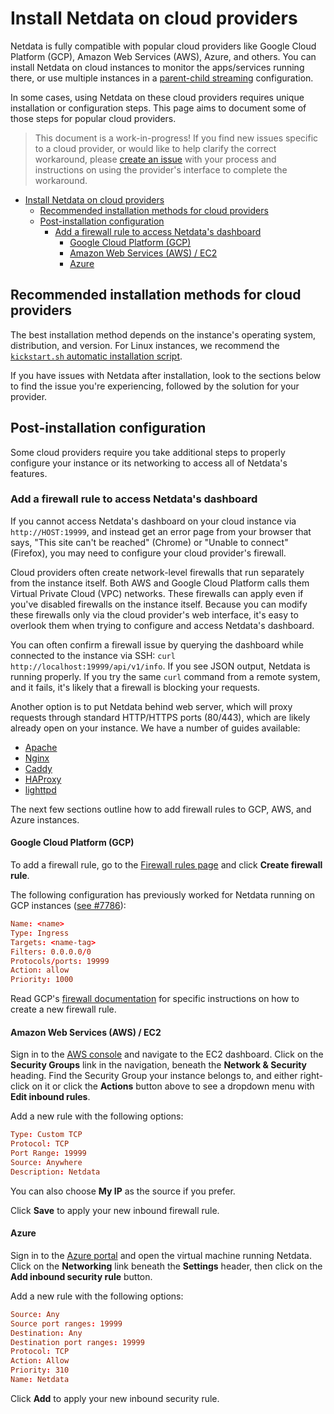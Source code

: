 <!--
title: "Install Netdata on cloud providers"
description: "The Netdata Agent runs on all popular cloud providers, but often requires additional steps and configuration for full functionality."
custom_edit_url: https://github.com/netdata/netdata/edit/master/packaging/installer/methods/cloud-providers.md
sidebar_label: "Install Netdata on cloud providers"
learn_status: "Published"
learn_topic_type: "Tasks"
learn_rel_path: "Installation"
-->

# Install Netdata on cloud providers

Netdata is fully compatible with popular cloud providers like Google Cloud Platform (GCP), Amazon Web Services (AWS),
Azure, and others. You can install Netdata on cloud instances to monitor the apps/services running there, or use
multiple instances in a [parent-child streaming](https://github.com/netdata/netdata/blob/master/streaming/README.md) configuration.

In some cases, using Netdata on these cloud providers requires unique installation or configuration steps. This page
aims to document some of those steps for popular cloud providers.

> This document is a work-in-progress! If you find new issues specific to a cloud provider, or would like to help
> clarify the correct workaround, please [create an
> issue](https://github.com/netdata/netdata/issues/new?labels=feature+request,+needs+triage&template=feature_request.md)
> with your process and instructions on using the provider's interface to complete the workaround.

- [Install Netdata on cloud providers](#install-netdata-on-cloud-providers)
  - [Recommended installation methods for cloud providers](#recommended-installation-methods-for-cloud-providers)
  - [Post-installation configuration](#post-installation-configuration)
    - [Add a firewall rule to access Netdata's dashboard](#add-a-firewall-rule-to-access-netdatas-dashboard)
      - [Google Cloud Platform (GCP)](#google-cloud-platform-gcp)
      - [Amazon Web Services (AWS) / EC2](#amazon-web-services-aws--ec2)
      - [Azure](#azure)

## Recommended installation methods for cloud providers

The best installation method depends on the instance's operating system, distribution, and version. For Linux instances,
we recommend the [`kickstart.sh` automatic installation script](https://github.com/netdata/netdata/blob/master/packaging/installer/methods/kickstart.md).

If you have issues with Netdata after installation, look to the sections below to find the issue you're experiencing,
followed by the solution for your provider.

## Post-installation configuration

Some cloud providers require you take additional steps to properly configure your instance or its networking to access
all of Netdata's features.

### Add a firewall rule to access Netdata's dashboard

If you cannot access Netdata's dashboard on your cloud instance via `http://HOST:19999`, and instead get an error page
from your browser that says, "This site can't be reached" (Chrome) or "Unable to connect" (Firefox), you may need to
configure your cloud provider's firewall.

Cloud providers often create network-level firewalls that run separately from the instance itself. Both AWS and Google
Cloud Platform calls them Virtual Private Cloud (VPC) networks. These firewalls can apply even if you've disabled
firewalls on the instance itself. Because you can modify these firewalls only via the cloud provider's web interface,
it's easy to overlook them when trying to configure and access Netdata's dashboard.

You can often confirm a firewall issue by querying the dashboard while connected to the instance via SSH: `curl
http://localhost:19999/api/v1/info`. If you see JSON output, Netdata is running properly. If you try the same `curl`
command from a remote system, and it fails, it's likely that a firewall is blocking your requests.

Another option is to put Netdata behind web server, which will proxy requests through standard HTTP/HTTPS ports
(80/443), which are likely already open on your instance. We have a number of guides available:

-   [Apache](https://github.com/netdata/netdata/blob/master/docs/Running-behind-apache.md)
-   [Nginx](https://github.com/netdata/netdata/blob/master/docs/Running-behind-nginx.md)
-   [Caddy](https://github.com/netdata/netdata/blob/master/docs/Running-behind-caddy.md)
-   [HAProxy](https://github.com/netdata/netdata/blob/master/docs/Running-behind-haproxy.md)
-   [lighttpd](https://github.com/netdata/netdata/blob/master/docs/Running-behind-lighttpd.md)

The next few sections outline how to add firewall rules to GCP, AWS, and Azure instances.

#### Google Cloud Platform (GCP)

To add a firewall rule, go to the [Firewall rules page](https://console.cloud.google.com/networking/firewalls/list) and
click **Create firewall rule**.

The following configuration has previously worked for Netdata running on GCP instances
([see #7786](https://github.com/netdata/netdata/issues/7786)):

```conf
Name: <name>
Type: Ingress
Targets: <name-tag>
Filters: 0.0.0.0/0
Protocols/ports: 19999
Action: allow
Priority: 1000
```

Read GCP's [firewall documentation](https://cloud.google.com/vpc/docs/using-firewalls) for specific instructions on how
to create a new firewall rule.

#### Amazon Web Services (AWS) / EC2

Sign in to the [AWS console](https://console.aws.amazon.com/) and navigate to the EC2 dashboard. Click on the **Security
Groups** link in the navigation, beneath the **Network & Security** heading. Find the Security Group your instance
belongs to, and either right-click on it or click the **Actions** button above to see a dropdown menu with **Edit
inbound rules**.

Add a new rule with the following options:

```conf
Type: Custom TCP
Protocol: TCP
Port Range: 19999
Source: Anywhere
Description: Netdata
```

You can also choose **My IP** as the source if you prefer.

Click **Save** to apply your new inbound firewall rule.

#### Azure

Sign in to the [Azure portal](https://portal.azure.com) and open the virtual machine running Netdata. Click on the
**Networking** link beneath the **Settings** header, then click on the **Add inbound security rule** button.

Add a new rule with the following options:

```conf
Source: Any
Source port ranges: 19999
Destination: Any
Destination port ranges: 19999
Protocol: TCP
Action: Allow
Priority: 310
Name: Netdata
```

Click **Add** to apply your new inbound security rule.


